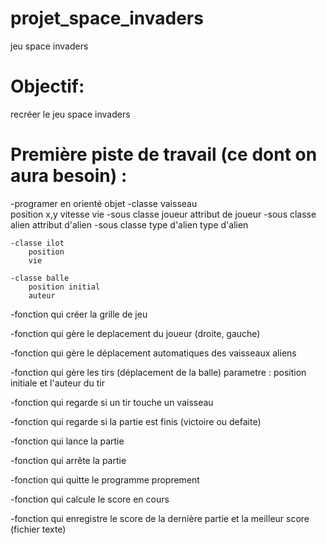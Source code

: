 # projet_space_invaders
jeu space invaders 

# Objectif: 
recréer le jeu space invaders

# Première piste de travail (ce dont on aura besoin) :

-programer en orienté objet
    -classe vaisseau   
        position x,y
        vitesse
        vie
        -sous classe joueur
            attribut de joueur
        -sous classe alien
            attribut d'alien
            -sous classe type d'alien
                type d'alien
            
    -classe ilot
        position
        vie

    -classe balle
        position initial
        auteur

-fonction qui créer la grille de jeu

-fonction qui gère le deplacement du joueur (droite, gauche)

-fonction qui gère le déplacement automatiques des vaisseaux aliens

-fonction qui gère les tirs (déplacement de la balle)
    parametre : position initiale et l'auteur du tir

-fonction qui regarde si un tir touche un vaisseau

-fonction qui regarde si la partie est finis (victoire ou defaite)

-fonction qui lance la partie 

-fonction qui arrête la partie

-fonction qui quitte le programme proprement

-fonction qui calcule le score en cours

-fonction qui enregistre le score de la dernière partie et la meilleur score (fichier texte)

